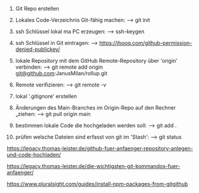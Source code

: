 

1. Git Repo erstellen

2. Lokales Code-Verzeichnis Git-fähig machen: --> git init

3. ssh Schlüssel lokal ma PC erzeugen: --> ssh-keygen

4. ssh Schlüssel in Git eintragen: --> https://jhooq.com/github-permission-denied-publickey/

5. lokale Repository mit dem GitHub Remote-Repository über 'origin' verbinden: --> git remote add origin git@github.com:JanusMilan/rollup.git

6. Remote verifizieren: --> git remote -v 

8. lokal '.gitignore' erstellen

9. Änderungen des Main-Branches im Origin-Repo auf den Rechner „ziehen: --> git pull origin main

10. bestimmen lokale Code die hochgeladen werden soll: --> git add .

11. prüfen welsche Dateien sind erfasst von git im 'Stash': --> git status

https://legacy.thomas-leister.de/github-fuer-anfaenger-repository-anlegen-und-code-hochladen/

https://legacy.thomas-leister.de/die-wichtigsten-git-kommandos-fuer-anfaenger/

https://www.pluralsight.com/guides/install-npm-packages-from-gitgithub
